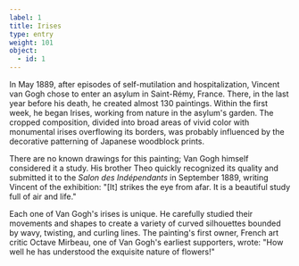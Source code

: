 ```yaml
---
label: 1
title: Irises
type: entry
weight: 101
object:
  - id: 1
---
```


In May 1889, after episodes of self-mutilation and hospitalization, Vincent van Gogh chose to enter an asylum in Saint-Rémy, France. There, in the last year before his death, he created almost 130 paintings. Within the first week, he began Irises, working from nature in the asylum's garden. The cropped composition, divided into broad areas of vivid color with monumental irises overflowing its borders, was probably influenced by the decorative patterning of Japanese woodblock prints.

There are no known drawings for this painting; Van Gogh himself considered it a study. His brother Theo quickly recognized its quality and submitted it to the *Salon des Indépendants* in September 1889, writing Vincent of the exhibition: "[It] strikes the eye from afar. It is a beautiful study full of air and life."

Each one of Van Gogh's irises is unique. He carefully studied their movements and shapes to create a variety of curved silhouettes bounded by wavy, twisting, and curling lines. The painting's first owner, French art critic Octave Mirbeau, one of Van Gogh's earliest supporters, wrote: "How well he has understood the exquisite nature of flowers!"